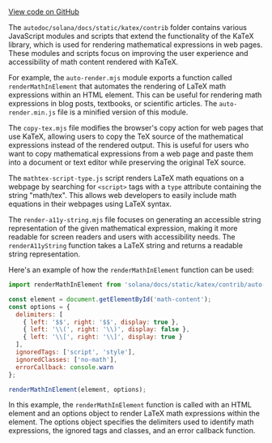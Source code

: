 [View code on GitHub](https://github.com/solana-labs/solana/tree/master/na/docs/static/katex/contrib)

The `autodoc/solana/docs/static/katex/contrib` folder contains various JavaScript modules and scripts that extend the functionality of the KaTeX library, which is used for rendering mathematical expressions in web pages. These modules and scripts focus on improving the user experience and accessibility of math content rendered with KaTeX.

For example, the `auto-render.mjs` module exports a function called `renderMathInElement` that automates the rendering of LaTeX math expressions within an HTML element. This can be useful for rendering math expressions in blog posts, textbooks, or scientific articles. The `auto-render.min.js` file is a minified version of this module.

The `copy-tex.mjs` file modifies the browser's copy action for web pages that use KaTeX, allowing users to copy the TeX source of the mathematical expressions instead of the rendered output. This is useful for users who want to copy mathematical expressions from a web page and paste them into a document or text editor while preserving the original TeX source.

The `mathtex-script-type.js` script renders LaTeX math equations on a webpage by searching for `<script>` tags with a `type` attribute containing the string "math/tex". This allows web developers to easily include math equations in their webpages using LaTeX syntax.

The `render-a11y-string.mjs` file focuses on generating an accessible string representation of the given mathematical expression, making it more readable for screen readers and users with accessibility needs. The `renderA11yString` function takes a LaTeX string and returns a readable string representation.

Here's an example of how the `renderMathInElement` function can be used:

```javascript
import renderMathInElement from 'solana/docs/static/katex/contrib/auto-render.mjs';

const element = document.getElementById('math-content');
const options = {
  delimiters: [
    { left: '$$', right: '$$', display: true },
    { left: '\\(', right: '\\)', display: false },
    { left: '\\[', right: '\\]', display: true }
  ],
  ignoredTags: ['script', 'style'],
  ignoredClasses: ['no-math'],
  errorCallback: console.warn
};

renderMathInElement(element, options);
```

In this example, the `renderMathInElement` function is called with an HTML element and an options object to render LaTeX math expressions within the element. The options object specifies the delimiters used to identify math expressions, the ignored tags and classes, and an error callback function.
